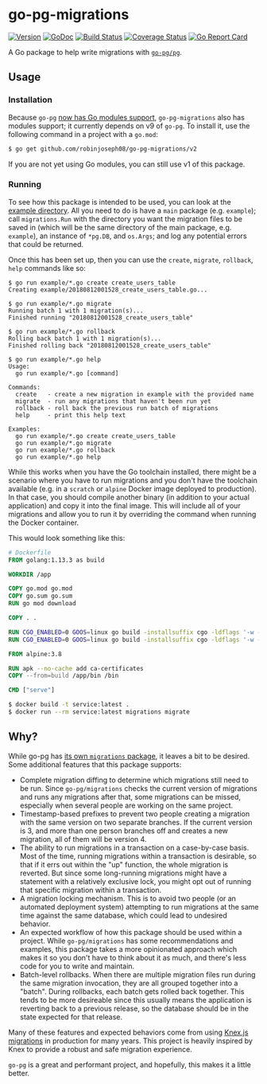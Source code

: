 # go-pg-migrations

[![Version](https://img.shields.io/badge/version-v2.0.0-green.svg)](https://github.com/robinjoseph08/go-pg-migrations/releases)
[![GoDoc](https://godoc.org/github.com/robinjoseph08/go-pg-migrations?status.svg)](http://godoc.org/github.com/robinjoseph08/go-pg-migrations)
[![Build Status](https://travis-ci.org/robinjoseph08/go-pg-migrations.svg?branch=master)](https://travis-ci.org/robinjoseph08/go-pg-migrations)
[![Coverage Status](https://coveralls.io/repos/github/robinjoseph08/go-pg-migrations/badge.svg?branch=master)](https://coveralls.io/github/robinjoseph08/go-pg-migrations?branch=master)
[![Go Report Card](https://goreportcard.com/badge/github.com/robinjoseph08/go-pg-migrations)](https://goreportcard.com/report/github.com/robinjoseph08/go-pg-migrations)

A Go package to help write migrations with [`go-pg/pg`](https://github.com/go-pg/pg).

## Usage

### Installation

Because `go-pg` [now has Go modules
support](https://github.com/go-pg/pg#get-started), `go-pg-migrations` also has
modules support; it currently depends on v9 of `go-pg`. To install it, use the
following command in a project with a `go.mod`:

```sh
$ go get github.com/robinjoseph08/go-pg-migrations/v2
```

If you are not yet using Go modules, you can still use v1 of this package.

### Running

To see how this package is intended to be used, you can look at the [example
directory](/example). All you need to do is have a `main` package (e.g.
`example`); call `migrations.Run` with the directory you want the migration
files to be saved in (which will be the same directory of the main package, e.g.
`example`), an instance of `*pg.DB`, and `os.Args`; and log any potential errors
that could be returned.

Once this has been set up, then you can use the `create`, `migrate`, `rollback`,
`help` commands like so:

```
$ go run example/*.go create create_users_table
Creating example/20180812001528_create_users_table.go...

$ go run example/*.go migrate
Running batch 1 with 1 migration(s)...
Finished running "20180812001528_create_users_table"

$ go run example/*.go rollback
Rolling back batch 1 with 1 migration(s)...
Finished rolling back "20180812001528_create_users_table"

$ go run example/*.go help
Usage:
  go run example/*.go [command]

Commands:
  create   - create a new migration in example with the provided name
  migrate  - run any migrations that haven't been run yet
  rollback - roll back the previous run batch of migrations
  help     - print this help text

Examples:
  go run example/*.go create create_users_table
  go run example/*.go migrate
  go run example/*.go rollback
  go run example/*.go help
```

While this works when you have the Go toolchain installed, there might be a
scenario where you have to run migrations and you don't have the toolchain
available (e.g. in a `scratch` or `alpine` Docker image deployed to production).
In that case, you should compile another binary (in addition to your actual
application) and copy it into the final image. This will include all of your
migrations and allow you to run it by overriding the command when running the
Docker container.

This would look something like this:

```dockerfile
# Dockerfile
FROM golang:1.13.3 as build

WORKDIR /app

COPY go.mod go.mod
COPY go.sum go.sum
RUN go mod download

COPY . .

RUN CGO_ENABLED=0 GOOS=linux go build -installsuffix cgo -ldflags '-w -s' -o ./bin/serve ./cmd/serve
RUN CGO_ENABLED=0 GOOS=linux go build -installsuffix cgo -ldflags '-w -s' -o ./bin/migrations ./cmd/migrations

FROM alpine:3.8

RUN apk --no-cache add ca-certificates
COPY --from=build /app/bin /bin

CMD ["serve"]
```

```sh
$ docker build -t service:latest .
$ docker run --rm service:latest migrations migrate
```

## Why?

While go-pg has [its own `migrations`
package](https://github.com/go-pg/migrations), it leaves a bit to be desired.
Some additional features that this package supports:

- Complete migration diffing to determine which migrations still need to be run.
  Since `go-pg/migrations` checks the current version of migrations and runs any
  migrations after that, some migrations can be missed, especially when several
  people are working on the same project.
- Timestamp-based prefixes to prevent two people creating a migration with the
  same version on two separate branches. If the current version is 3, and more
  than one person branches off and creates a new migration, all of them will be
  version 4.
- The ability to run migrations in a transaction on a case-by-case basis. Most
  of the time, running migrations within a transaction is desirable, so that if
  it errs out within the "up" function, the whole migration is reverted. But
  since some long-running migrations might have a statement with a relatively
  exclusive lock, you might opt out of running that specific migration within a
  transaction.
- A migration locking mechanism. This is to avoid two people (or an automated
  deployment system) attempting to run migrations at the same time against the
  same database, which could lead to undesired behavior.
- An expected workflow of how this package should be used within a project.
  While `go-pg/migrations` has some recommendations and examples, this package
  takes a more opinionated approach which makes it so you don't have to think
  about it as much, and there's less code for you to write and maintain.
- Batch-level rollbacks. When there are multiple migration files run during the
  same migration invocation, they are all grouped together into a "batch".
  During rollbacks, each batch gets rolled back together. This tends to be more
  desireable since this usually means the application is reverting back to a
  previous release, so the database should be in the state expected for that
  release.

Many of these features and expected behaviors come from using [Knex.js
migrations](https://knexjs.org/#Migrations) in production for many years. This
project is heavily inspired by Knex to provide a robust and safe migration
experience.

`go-pg` is a great and performant project, and hopefully, this makes it a little
better.
